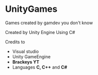 # UnityGames
Games created by gamdev you don't know

Created by Unity Engine 
Using C#

Credits to 
- Visual studio
- Unity GameEngine
- **Brackeys YT**
- Languages **C, C++** and **C#**
           
